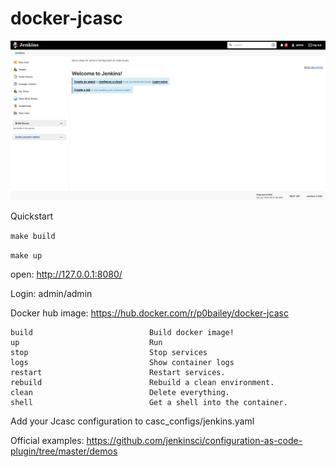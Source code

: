 # docker-jcasc

<img src=".img/jenkins.png" alt="Jenkins" width="900"/>


Quickstart

`make build`

`make up`

open: http://127.0.0.1:8080/

Login: admin/admin

Docker hub image: https://hub.docker.com/r/p0bailey/docker-jcasc

```
build                          Build docker image!
up                             Run
stop                           Stop services
logs                           Show container logs
restart                        Restart services.
rebuild                        Rebuild a clean environment.
clean                          Delete everything.
shell                          Get a shell into the container.
```

Add your Jcasc configuration to casc_configs/jenkins.yaml 

Official examples: https://github.com/jenkinsci/configuration-as-code-plugin/tree/master/demos
